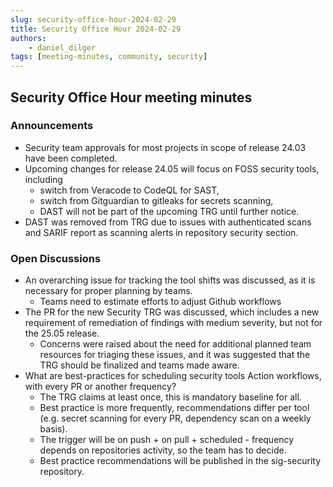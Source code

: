 ```yaml
---
slug: security-office-hour-2024-02-29
title: Security Office Hour 2024-02-29
authors: 
    - daniel_dilger
tags: [meeting-minutes, community, security]
---
```


## Security Office Hour meeting minutes

### Announcements

- Security team approvals for most projects in scope of release 24.03 have been completed.
- Upcoming changes for release 24.05 will focus on FOSS security tools, including
  - switch from Veracode to CodeQL for SAST,
  - switch from Gitguardian to gitleaks for secrets scanning,
  - DAST will not be part of the upcoming TRG until further notice.
- DAST was removed from TRG due to issues with authenticated scans and SARIF report as scanning alerts in repository security section.

### Open Discussions

- An overarching issue for tracking the tool shifts was discussed, as it is necessary for proper planning by teams.
  - Teams need to estimate efforts to adjust Github workflows
- The PR for the new Security TRG was discussed, which includes a new requirement of remediation of findings with medium severity, but not for the 25.05 release.
  - Concerns were raised about the need for additional planned team resources for triaging these issues, and it was suggested that the TRG should be finalized and teams made aware.
- What are best-practices for scheduling security tools Action workflows, with every PR or another frequency?
  - The TRG claims at least once, this is mandatory baseline for all.
  - Best practice is more frequently, recommendations differ per tool (e.g. secret scanning for every PR, dependency scan on a weekly basis).
  - The trigger will be on push + on pull + scheduled - frequency depends on repositories activity, so the team has to decide.
  - Best practice recommendations will be published in the sig-security repository.
